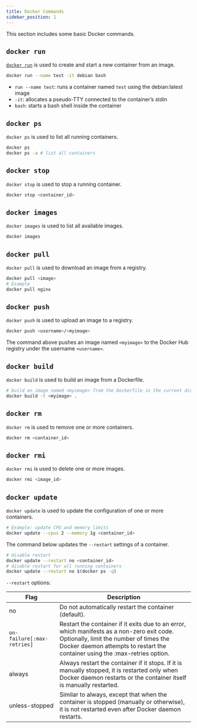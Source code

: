 ```yaml
---
title: Docker Commands
sidebar_position: 1
---
```


This section includes some basic Docker commands.

## `docker run`

[`docker run`](https://docs.docker.com/engine/reference/commandline/run/) is used to create and start a new container from an image.

```bash
docker run --name test -it debian bash
```

- `run --name test`: runs a container named `test` using the debian:latest image
- `-it`: allocates a pseudo-TTY connected to the container’s stdin
- `bash`: starts a bash shell inside the container

## `docker ps`

`docker ps` is used to list all running containers.

```bash
docker ps
docker ps -a # list all containers
```

## `docker stop`

`docker stop` is used to stop a running container.

```bash
docker stop <container_id>
```

## `docker images`

`docker images` is used to list all available images.

```bash
docker images
```

## `docker pull`

`docker pull` is used to download an image from a registry.

```bash
docker pull <image>
# Example
docker pull nginx
```

## `docker push`

`docker push` is used to upload an image to a registry.

```bash
docker push <username>/<myimage>
```

The command above pushes an image named `<myimage>` to the Docker Hub registry under the username `<username>`.

## `docker build`

`docker build` is used to build an image from a Dockerfile.

```bash
# build an image named <myimage> from the Dockerfile in the current directory
docker build -t <myimage> .
```

## `docker rm`

`docker rm` is used to remove one or more containers.

```bash
docker rm <container_id>
```

## `docker rmi`

`docker rmi` is used to delete one or more images.

```bash
docker rmi <image_id>
```

## `docker update`

`docker update` is used to update the configuration of one or more containers.

```bash
# Example: update CPU and memory limits
docker update --cpus 2 --memory 1g <container_id>
```

The command below updates the `--restart` settings of a container.

```bash
# disable restart
docker update --restart no <container_id>
# disable restart for all running containers
docker update --restart no $(docker ps -q)
```

`--restart` options:

| Flag                       | Description                                                                                                                                                                                                          |
| -------------------------- | -------------------------------------------------------------------------------------------------------------------------------------------------------------------------------------------------------------------- |
| no                         | Do not automatically restart the container (default).                                                                                                                                                                |
| `on-failure[:max-retries]` | Restart the container if it exits due to an error, which manifests as a non-zero exit code. Optionally, limit the number of times the Docker daemon attempts to restart the container using the :max-retries option. |
| always                     | Always restart the container if it stops. If it is manually stopped, it is restarted only when Docker daemon restarts or the container itself is manually restarted.                                                 |
| unless-stopped             | Similar to always, except that when the container is stopped (manually or otherwise), it is not restarted even after Docker daemon restarts.                                                                         |
